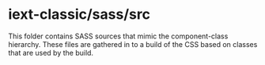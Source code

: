 # iext-classic/sass/src

This folder contains SASS sources that mimic the component-class hierarchy. These files
are gathered in to a build of the CSS based on classes that are used by the build.
